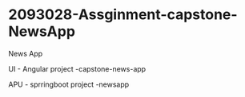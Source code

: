 # 2093028-Assginment-capstone-NewsApp
News App

UI - Angular project -capstone-news-app

APU - sprringboot project -newsapp
